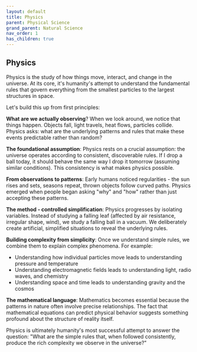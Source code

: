 ```yaml
---
layout: default
title: Physics
parent: Physical Science
grand_parent: Natural Science
nav_order: 1
has_children: true
---
```


## Physics

Physics is the study of how things move, interact, and change in the universe. At its core, it's humanity's attempt to understand the fundamental rules that govern everything from the smallest particles to the largest structures in space.

Let's build this up from first principles:

**What are we actually observing**? When we look around, we notice that things happen. Objects fall, light travels, heat flows, particles collide. Physics asks: what are the underlying patterns and rules that make these events predictable rather than random?

**The foundational assumption**: Physics rests on a crucial assumption: the universe operates according to consistent, discoverable rules. If I drop a ball today, it should behave the same way I drop it tomorrow (assuming similar conditions). This consistency is what makes physics possible.

**From observations to patterns**: Early humans noticed regularities - the sun rises and sets, seasons repeat, thrown objects follow curved paths. Physics emerged when people began asking "why" and "how" rather than just accepting these patterns.

**The method - controlled simplification**: Physics progresses by isolating variables. Instead of studying a falling leaf (affected by air resistance, irregular shape, wind), we study a falling ball in a vacuum. We deliberately create artificial, simplified situations to reveal the underlying rules.

**Building complexity from simplicity**: Once we understand simple rules, we combine them to explain complex phenomena. For example:
- Understanding how individual particles move leads to understanding pressure and temperature
- Understanding electromagnetic fields leads to understanding light, radio waves, and chemistry
- Understanding space and time leads to understanding gravity and the cosmos

**The mathematical language**: Mathematics becomes essential because the patterns in nature often involve precise relationships. The fact that mathematical equations can predict physical behavior suggests something profound about the structure of reality itself.

Physics is ultimately humanity's most successful attempt to answer the question: "What are the simple rules that, when followed consistently, produce the rich complexity we observe in the universe?"
